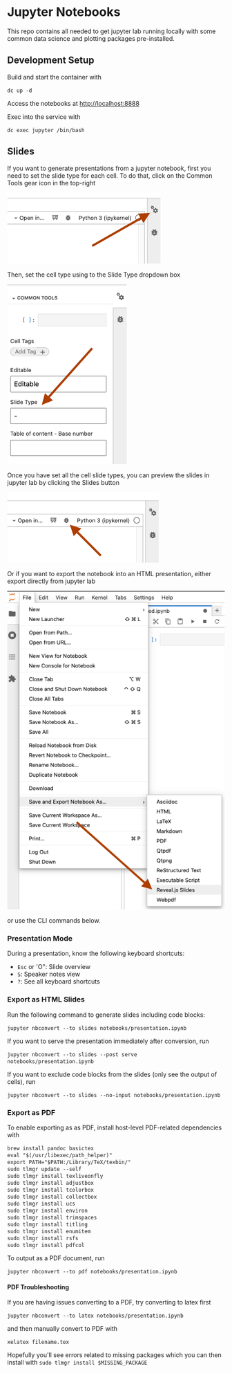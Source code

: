 # Jupyter Notebooks

This repo contains all needed to get jupyter lab running locally with some common data science and plotting packages pre-installed.

## Development Setup

Build and start the container with

```shell
dc up -d
```

Access the notebooks at [http://localhost:8888](http://localhost:8888)

Exec into the service with

```shell
dc exec jupyter /bin/bash
```

## Slides

If you want to generate presentations from a jupyter notebook, first you need to set the slide type for each cell. To do that, click on the Common Tools gear icon in the top-right

![Common Tools](img/common-tools-icon.png)

Then, set the cell type using to the Slide Type dropdown box

![Slide Type](img/slide-type-box.png)

Once you have set all the cell slide types, you can preview the slides in jupyter lab by clicking the Slides button

![Slides Button](img/rise-icon.png)

Or if you want to export the notebook into an HTML presentation, either export directly from jupyter lab

![Export Slides](img/export-as-html-slides.png)

or use the CLI commands below.

### Presentation Mode

During a presentation, know the following keyboard shortcuts:

- `Esc` or 'O": Slide overview
- `S`: Speaker notes view
- `?`: See all keyboard shortcuts

### Export as HTML Slides

Run the following command to generate slides including code blocks:

```shell
jupyter nbconvert --to slides notebooks/presentation.ipynb
```

If you want to serve the presentation immediately after conversion, run

```shell
jupyter nbconvert --to slides --post serve notebooks/presentation.ipynb
```

If you want to exclude code blocks from the slides (only see the output of cells), run

```shell
jupyter nbconvert --to slides --no-input notebooks/presentation.ipynb
```

### Export as PDF

To enable exporting as as PDF, install host-level PDF-related dependencies with

```shell
brew install pandoc basictex
eval "$(/usr/libexec/path_helper)"
export PATH="$PATH:/Library/TeX/texbin/"
sudo tlmgr update --self
sudo tlmgr install texliveonfly
sudo tlmgr install adjustbox
sudo tlmgr install tcolorbox
sudo tlmgr install collectbox
sudo tlmgr install ucs
sudo tlmgr install environ
sudo tlmgr install trimspaces
sudo tlmgr install titling
sudo tlmgr install enumitem
sudo tlmgr install rsfs
sudo tlmgr install pdfcol
```

To output as a PDF document, run

```shell
jupyter nbconvert --to pdf notebooks/presentation.ipynb
```

#### PDF Troubleshooting

If you are having issues converting to a PDF, try converting to latex first

```shell
jupyter nbconvert --to latex notebooks/presentation.ipynb
```

and then manually convert to PDF with

```shell
xelatex filename.tex
```

Hopefully you'll see errors related to missing packages which you can then install with `sudo tlmgr install $MISSING_PACKAGE`
